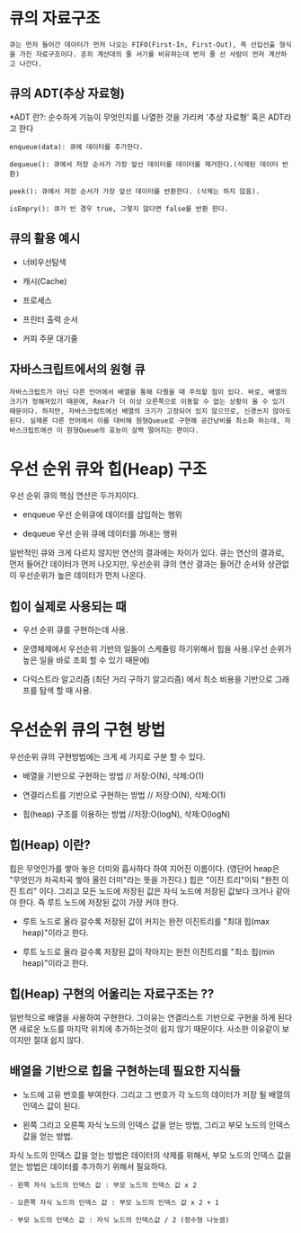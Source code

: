 # 큐의 자료구조
    큐는 먼저 들어간 데이터가 먼저 나오는 FIFO(First-In, First-Out), 즉 선입선출 형식을 가진 자료구조이다. 흔히 계산대의 줄 서기를 비유하는데 번저 줄 선 사람이 먼저 계산하고 나간다.

## 큐의 ADT(추상 자료형)
*ADT 란?:  순수하게 기능이 무엇인지를 나열한 것을 가리켜 '추상 자료형' 혹은 ADT라고 한다
    
    enqueue(data): 큐에 데이터를 추가한다.
    
    dequeue(): 큐에서 저장 순서가 가장 앞선 데이터를 데이터를 제거한다.(삭제된 데이터 반환)

    peek(): 큐에서 저장 순서가 가장 앞선 데이터를 반환한다. (삭제는 하지 않음).

    isEmpry(): 큐가 빈 경우 true, 그렇지 않다면 false를 반환 한다.


## 큐의 활용 예시
- 너비우선탐색

- 캐시(Cache)

- 프로세스

- 프린터 출력 순서

- 커피 주문 대기줄

## 자바스크립트에서의 원형 큐
    자바스크립트가 아닌 다른 언어에서 배열을 통해 다뤘을 때 주의할 점이 있다. 바로, 배열의 크기가 정해져있기 때문에, Rear가 더 이상 오른쪽으로 이동할 수 없는 상황이 올 수 있기 때문이다. 하지만, 자바스크립트에선 배열의 크기가 고정되어 있지 않으므로, 신경쓰지 않아도 된다. 실제론 다른 언어에서 이를 대비해 원형Queue로 구현해 공간낭비를 최소화 하는데, 자바스크립트에선 이 원형Queue의 효능이 살짝 떨어지는 편이다.

# 우선 순위 큐와 힙(Heap) 구조
 우선 순위 큐의 핵심 연산은 두가지이다.

 - enqueue 우선 순위큐에 데이터를 삽입하는 행위

- dequeue 우선 순위 큐에 데이터를 꺼내는 행위

일반적인 큐와 크게 다르지 않지만 연산의 결과에는 차이가 있다. 큐는 연산의 결과로, 먼저 들어간 데이터가 먼저 나오지만, 우선순위 큐의 연산 결과는 들어간 순서와 상관없이 우선순위가 높은 데이터가 먼저 나온다.

## 힙이 실제로 사용되는 때

- 우선 순위 큐를 구현하는데 사용.

- 운영체제에서 우선순위 기반의 일들이 스케쥴링 하기위해서 힙을 사용.(우선 순위가 높은 일을 바로 조회 할 수 있기 때문에)

- 다익스트라 알고리즘 (최단 거리 구하기 알고리즘) 에서 최소 비용을 기반으로 그래프를 탐색 할 때 사용.

# 우선순위 큐의 구현 방법
우선순위 큐의 구현방법에는 크게 세 가지로 구분 할 수 있다.

- 배열을 기반으로 구현하는 방법  // 저장:O(N), 삭제:O(1)

- 연결리스트를 기반으로 구현하는 방법 // 저장:O(N), 삭제:O(1)

- 힙(heap) 구조를 이용하는 방법 //저장:O(logN), 삭제:O(logN)

## 힙(Heap) 이란?
힙은 무엇인가를 쌓아 놓은 더미와 흡사하다 하여 지어진 이름이다. (영단어 heap은 "무엇인가 차곡차곡 쌓아 올린 더미"라는 뜻을 가진다.)
힙은 "이진 트리"이되 "완전 이진 트리" 이다. 그리고 모든 노드에 저장된 값은 자식 노드에 저장된 값보다 크거나 같아야 한다. 즉 루트 노드에 저장된 값이 가장 커야 한다.

- 루트 노드로 올라 갈수록 저장된 값이 커지는 완전 이진트리를 "최대 힙(max heap)"이라고 한다.

- 루트 노드로 올라 갈수록 저장된 값이 작아지는 완전 이진트리를 "최소 힙(min heap)"이라고 한다.

## 힙(Heap) 구현의 어울리는 자료구조는 ??

일반적으로 배열을 사용하여 구현한다. 그이유는 연결리스트 기반으로 구현을 하게 된다면  새로운 노드를 마지막 위치에 추가하는것이 쉽지 않기 때문이다. 사소한 이유같이 보이지만 절대 쉽지 않다.

## 배열을 기반으로 힙을 구현하는데 필요한 지식들

- 노드에 고유 번호를 부여한다. 그리고 그 번호가 각 노드의 데이터가 저장 될 배열의 인덱스 값이 된다.

- 왼쪽 그리고 오른쪽 자식 노드의 인덱스 값을 얻는 방법, 그리고 부모 노드의 인덱스 값을 얻는 방법.

자식 노드의 인덱스 값을 얻는 방법은 데이터의 삭제를 위해서, 부모 노드의 인덱스 값을 얻는 방법은 데이터를 추가하기 위해서 필요하다.

    - 왼쪽 자식 노드의 인덱스 값 : 부모 노드의 인덱스 값 x 2

    - 오른쪽 자식 노드의 인덱스 값 : 부모 노드의 인덱스 값 x 2 + 1

    - 부모 노드의 인덱스 값 : 자식 노드의 인덱스값 / 2 (정수형 나눗셈)

